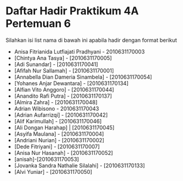# Daftar Hadir Praktikum 4A Pertemuan 6
Silahkan isi list nama di bawah ini apabila hadir dengan format berikut

- Anisa Fitrianida Lutfiajati Pradhyani - 2010631170003
- [Chintya Ana Tasya] - [2010631170005]
- [Adi Sunandar] - [2010631170041]
- [Afifah Nur Sallamah] - [2010631170001]
- [Annabella Dian Dameria Sinambela] - [2010631170054]
- [Yohanes Anjar Dewantara] - [2010631170134]
- [Alfian Vito Anggoro] - [2010631170044]
- [Anandito Rafi Putra] - [2010631170137]
- [Almira Zahra] - [2010631170048]
- Adrian Wibisono - 2010631170043
- [Adrian Aufarrizqi] - [2010631170042]
- [Alif Karimullah] - [2010631170046]
- [Ali Dongan Harahap] | [2010631170045]
- [Asyifa Maulana] - [2010631170004]
- [Andriani Nurian] - [2010631170002]
- [Dede Fitriyani] - [2010631170007]
- [Anisa Nur Hasanah] - [2010631170052]
- [anisah]-[2010631170053]
- [Jovanka Sandra Nathalie Silalahi] - [2010631170133]
- [Alvi Yuniar] - [2010631170050]
